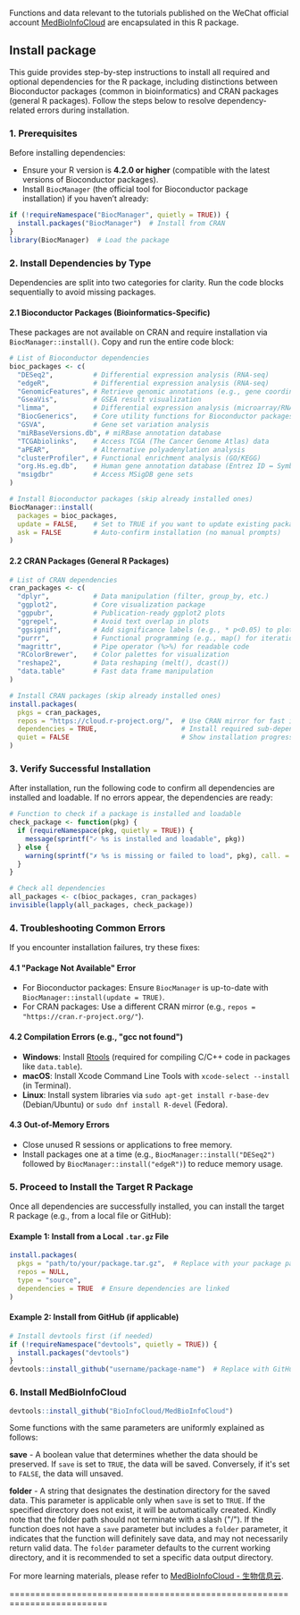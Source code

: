 Functions and data relevant to the tutorials published on the WeChat official account  [MedBioInfoCloud](https://github.com/BioInfoCloud/MedBioInfoCloud) are encapsulated in this R package. 

## Install package

This guide provides step-by-step instructions to install all required and optional dependencies for the R package, including distinctions between Bioconductor packages (common in bioinformatics) and CRAN packages (general R packages). Follow the steps below to resolve dependency-related errors during installation.

### 1. Prerequisites

Before installing dependencies:

- Ensure your R version is **4.2.0 or higher** (compatible with the latest versions of Bioconductor packages).
- Install `BiocManager` (the official tool for Bioconductor package installation) if you haven’t already:

```R
if (!requireNamespace("BiocManager", quietly = TRUE)) {
  install.packages("BiocManager")  # Install from CRAN
}
library(BiocManager)  # Load the package
```

### 2. Install Dependencies by Type

Dependencies are split into two categories for clarity. Run the code blocks sequentially to avoid missing packages.

#### 2.1 Bioconductor Packages (Bioinformatics-Specific)

These packages are not available on CRAN and require installation via `BiocManager::install()`. Copy and run the entire code block:

```R
# List of Bioconductor dependencies
bioc_packages <- c(
  "DESeq2",          # Differential expression analysis (RNA-seq)
  "edgeR",           # Differential expression analysis (RNA-seq)
  "GenomicFeatures", # Retrieve genomic annotations (e.g., gene coordinates)
  "GseaVis",         # GSEA result visualization
  "limma",           # Differential expression analysis (microarray/RNA-seq)
  "BiocGenerics",    # Core utility functions for Bioconductor packages
  "GSVA",            # Gene set variation analysis
  "miRBaseVersions.db", # miRBase annotation database
  "TCGAbiolinks",    # Access TCGA (The Cancer Genome Atlas) data
  "aPEAR",           # Alternative polyadenylation analysis
  "clusterProfiler", # Functional enrichment analysis (GO/KEGG)
  "org.Hs.eg.db",    # Human gene annotation database (Entrez ID ↔ Symbol)
  "msigdbr"          # Access MSigDB gene sets
)

# Install Bioconductor packages (skip already installed ones)
BiocManager::install(
  packages = bioc_packages,
  update = FALSE,    # Set to TRUE if you want to update existing packages
  ask = FALSE        # Auto-confirm installation (no manual prompts)
)
```

#### 2.2 CRAN Packages (General R Packages)

```R
# List of CRAN dependencies
cran_packages <- c(
  "dplyr",           # Data manipulation (filter, group_by, etc.)
  "ggplot2",         # Core visualization package
  "ggpubr",          # Publication-ready ggplot2 plots
  "ggrepel",         # Avoid text overlap in plots
  "ggsignif",        # Add significance labels (e.g., * p<0.05) to plots
  "purrr",           # Functional programming (e.g., map() for iteration)
  "magrittr",        # Pipe operator (%>%) for readable code
  "RColorBrewer",    # Color palettes for visualization
  "reshape2",        # Data reshaping (melt(), dcast())
  "data.table"       # Fast data frame manipulation
)

# Install CRAN packages (skip already installed ones)
install.packages(
  pkgs = cran_packages,
  repos = "https://cloud.r-project.org/",  # Use CRAN mirror for fast installation
  dependencies = TRUE,                     # Install required sub-dependencies
  quiet = FALSE                            # Show installation progress
)
```

### 3. Verify Successful Installation

After installation, run the following code to confirm all dependencies are installed and loadable. If no errors appear, the dependencies are ready:

```R
# Function to check if a package is installed and loadable
check_package <- function(pkg) {
  if (requireNamespace(pkg, quietly = TRUE)) {
    message(sprintf("✓ %s is installed and loadable", pkg))
  } else {
    warning(sprintf("✗ %s is missing or failed to load", pkg), call. = FALSE)
  }
}

# Check all dependencies
all_packages <- c(bioc_packages, cran_packages)
invisible(lapply(all_packages, check_package))
```

### 4. Troubleshooting Common Errors

If you encounter installation failures, try these fixes:

#### 4.1 "Package Not Available" Error

- For Bioconductor packages: Ensure `BiocManager` is up-to-date with `BiocManager::install(update = TRUE)`.
- For CRAN packages: Use a different CRAN mirror (e.g., `repos = "https://cran.r-project.org/"`).

#### 4.2 Compilation Errors (e.g., "gcc not found")

- **Windows**: Install [Rtools](https://cran.r-project.org/bin/windows/Rtools/) (required for compiling C/C++ code in packages like `data.table`).
- **macOS**: Install Xcode Command Line Tools with `xcode-select --install` (in Terminal).
- **Linux**: Install system libraries via `sudo apt-get install r-base-dev` (Debian/Ubuntu) or `sudo dnf install R-devel` (Fedora).

#### 4.3 Out-of-Memory Errors

- Close unused R sessions or applications to free memory.
- Install packages one at a time (e.g., `BiocManager::install("DESeq2")` followed by `BiocManager::install("edgeR")`) to reduce memory usage.

### 5. Proceed to Install the Target R Package

Once all dependencies are successfully installed, you can install the target R package (e.g., from a local file or GitHub):

#### Example 1: Install from a Local `.tar.gz` File

```R
install.packages(
  pkgs = "path/to/your/package.tar.gz",  # Replace with your package path
  repos = NULL,
  type = "source",
  dependencies = TRUE  # Ensure dependencies are linked
)
```

#### Example 2: Install from GitHub (if applicable)

```R
# Install devtools first (if needed)
if (!requireNamespace("devtools", quietly = TRUE)) {
  install.packages("devtools")
}
devtools::install_github("username/package-name")  # Replace with GitHub repo
```

### 6. Install MedBioInfoCloud

```R
devtools::install_github("BioInfoCloud/MedBioInfoCloud")
```

Some functions with the same parameters are uniformly explained as follows:

**save** - A boolean value that determines whether the data should be preserved. If `save` is set to `TRUE`, the data will be  saved. Conversely, if it's set to `FALSE`, the data will unsaved.

**folder** - A string that designates the destination directory for the saved data. This parameter is applicable only when `save` is set to `TRUE`. If the specified directory does not exist, it will be automatically created. Kindly note that the folder path should not terminate with a slash ("/"). If the function does not have a `save` parameter but includes a `folder` parameter, it indicates that the function will definitely save data, and may not necessarily return valid data. The `folder` parameter defaults to the current working directory, and it is recommended to set a specific data output directory.

For more learning materials, please refer to [MedBioInfoCloud - 生物信息云](https://bioinfocloud.github.io/note/package/MedBioInfoCloud/).

=========================================================================

